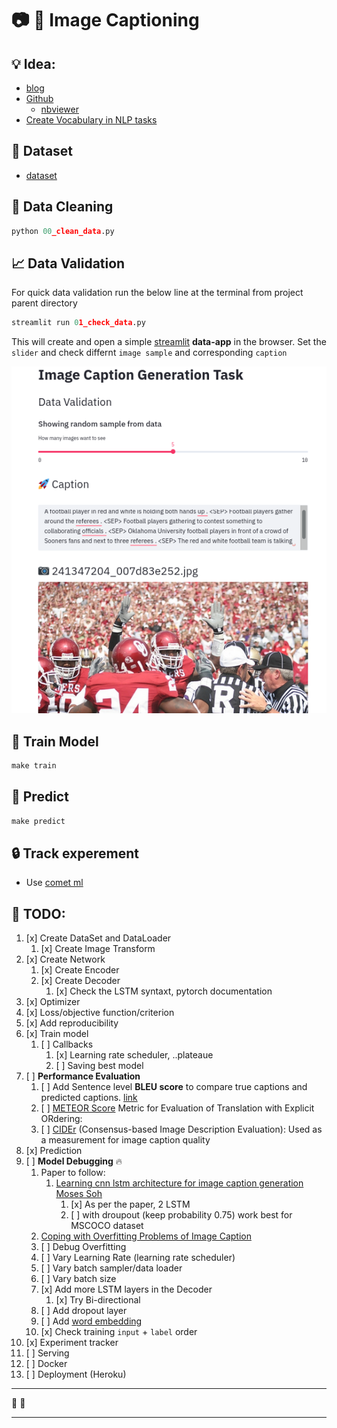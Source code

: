 # :camera: :bookmark_tabs: Image Captioning

## :bulb: Idea:

- [blog](https://towardsdatascience.com/automatic-image-captioning-with-cnn-rnn-aae3cd442d83)
- [Github](https://github.com/Noob-can-Compile/Automatic-Image-Captioning)
  - [nbviewer](https://nbviewer.jupyter.org/github/Noob-can-Compile/Automatic-Image-Captioning/tree/master/)
- [Create Vocabulary in NLP tasks](https://www.kdnuggets.com/2019/11/create-vocabulary-nlp-tasks-python.html)

## :floppy_disk: Dataset

- [dataset](https://www.kaggle.com/shadabhussain/flickr8k)

## :broom: Data Cleaning

```py
python 00_clean_data.py
```

## :chart_with_upwards_trend: Data Validation

For quick data validation run the below line at the terminal from project parent directory

```py
streamlit run 01_check_data.py
```

This will create and open a simple [streamlit](https://www.streamlit.io/) **data-app** in the browser. Set the `slider`  and check differnt `image sample` and corresponding `caption`

![image](asset/demo.png)

## :rocket: Train Model

```py
make train
```

## :rocket: Predict

```py
make predict
```

## :lock: Track experement

- Use [comet ml](https://www.comet.ml/site/)

## :dart: TODO:

1. [x] Create DataSet and DataLoader
   1. [x] Create Image Transform
2. [x] Create Network
   1. [x] Create Encoder
   2. [x] Create Decoder
      1. [x] Check the LSTM syntaxt, pytorch documentation
3. [x] Optimizer
4. [x] Loss/objective function/criterion
5. [x] Add reproducibility
6. [x] Train model
   1. [ ] Callbacks
      1. [x] Learning rate scheduler, ..plateaue
      2. [ ] Saving best model
7. [ ] **Performance Evaluation**
   1. [ ] Add Sentence level **BLEU score** to compare true captions and predicted captions. [link](https://machinelearningmastery.com/calculate-bleu-score-for-text-python/)
   2. [ ] [METEOR Score](https://www.nltk.org/api/nltk.translate.html) Metric for Evaluation of Translation with Explicit ORdering:  
   3. [ ] [CIDEr](http://vrama91.github.io/cider/) (Consensus-based Image Description Evaluation): Used as a measurement for image caption quality
8. [x] Prediction
9. [ ] **Model Debugging** :fire:
   1. Paper to follow:
      1. [Learning cnn lstm architecture for image caption generation Moses Soh](http://cs224d.stanford.edu/reports/msoh.pdf)
         1. [x] As per the paper, 2 LSTM 
         2. [ ] with droupout (keep probability 0.75) work best for MSCOCO dataset
   2. [Coping with Overfitting Problems of Image Caption](https://dacemirror.sci-hub.tw/proceedings-article/6c77b0141a839ab70bfd7c69ed07c4f8/luo2019.pdf?rand=5f218af6655f8?download=true)
   3. [ ] Debug Overfitting
   4. [ ] Vary Learning Rate (learning rate scheduler)
   5. [ ] Vary batch sampler/data loader
   6. [ ] Vary batch size
   7. [x] Add more LSTM layers in the Decoder 
      1. [x] Try Bi-directional
   8. [ ] Add dropout layer
   9. [ ] Add [word embedding](https://medium.com/@martinpella/how-to-use-pre-trained-word-embeddings-in-pytorch-71ca59249f76)
   10. [x] Check training `input` + `label` order
10. [x] Experiment tracker
11. [ ] Serving
12. [ ] Docker
13. [ ] Deployment (Heroku)

----

:rocket: :rocket:

-----------
